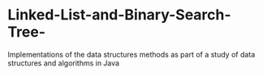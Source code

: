 # Linked-List-and-Binary-Search-Tree-
Implementations of the data structures methods as part of a study of data structures and algorithms in Java

